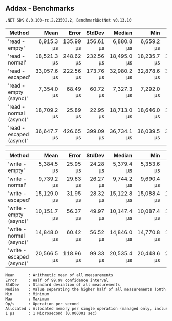 ## Addax - Benchmarks

<p />

```txt
.NET SDK 8.0.100-rc.2.23502.2, BenchmarkDotNet v0.13.10
```

<p />

| Method                   | Mean        | Error     | StdDev    | Median      | Min         | Max         | Op/s   | Allocated |
|------------------------- |------------:|----------:|----------:|------------:|------------:|------------:|-------:|----------:|
| 'read - empty'           |  6,915.3 µs | 135.99 µs | 156.61 µs |  6,880.8 µs |  6,659.2 µs |  7,175.2 µs | 144.61 |     389 B |
| 'read - normal'          | 18,521.3 µs | 248.62 µs | 232.56 µs | 18,495.0 µs | 18,235.7 µs | 18,994.2 µs |  53.99 |     406 B |
| 'read - escaped'         | 33,057.6 µs | 222.56 µs | 173.76 µs | 32,980.2 µs | 32,878.6 µs | 33,417.8 µs |  30.25 |     427 B |
| 'read - empty (saync)'   |  7,354.0 µs |  68.49 µs |  60.72 µs |  7,327.3 µs |  7,292.0 µs |  7,480.3 µs | 135.98 |     389 B |
| 'read - normal (async)'  | 18,709.2 µs |  25.89 µs |  22.95 µs | 18,713.0 µs | 18,646.0 µs | 18,735.8 µs |  53.45 |     406 B |
| 'read - escaped (async)' | 36,647.7 µs | 426.65 µs | 399.09 µs | 36,734.1 µs | 36,039.5 µs | 37,172.7 µs |  27.29 |     433 B |

<p />

| Method                    | Mean        | Error     | StdDev   | Median      | Min         | Max         | Op/s   | Allocated |
|-------------------------- |------------:|----------:|---------:|------------:|------------:|------------:|-------:|----------:|
| 'write - empty'           |  5,384.5 µs |  25.95 µs | 24.28 µs |  5,379.4 µs |  5,353.6 µs |  5,429.3 µs | 185.72 |     277 B |
| 'write - normal'          |  9,739.2 µs |  29.63 µs | 26.27 µs |  9,744.2 µs |  9,690.4 µs |  9,773.9 µs | 102.68 |     395 B |
| 'write - escaped'         | 15,129.0 µs |  31.95 µs | 28.32 µs | 15,122.8 µs | 15,088.4 µs | 15,191.1 µs |  66.10 |     395 B |
| 'write - empty (async)'   | 10,151.7 µs |  56.37 µs | 49.97 µs | 10,147.4 µs | 10,087.4 µs | 10,272.9 µs |  98.51 |     283 B |
| 'write - normal (async)'  | 14,848.0 µs |  60.42 µs | 56.52 µs | 14,846.0 µs | 14,770.8 µs | 14,971.1 µs |  67.35 |     395 B |
| 'write - escaped (async)' | 20,566.5 µs | 118.96 µs | 99.33 µs | 20,535.4 µs | 20,448.6 µs | 20,799.8 µs |  48.62 |     406 B |

<p />

```txt
Mean      : Arithmetic mean of all measurements
Error     : Half of 99.9% confidence interval
StdDev    : Standard deviation of all measurements
Median    : Value separating the higher half of all measurements (50th percentile)
Min       : Minimum
Max       : Maximum
Op/s      : Operation per second
Allocated : Allocated memory per single operation (managed only, inclusive, 1KB = 1024B)
1 µs      : 1 Microsecond (0.000001 sec)
```
